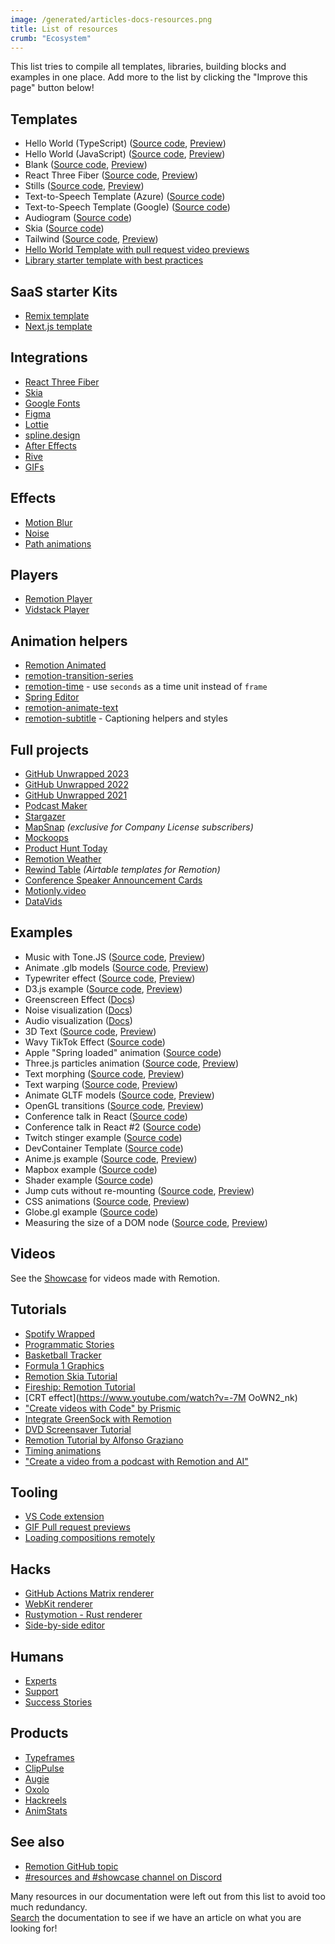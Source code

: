 ```yaml
---
image: /generated/articles-docs-resources.png
title: List of resources
crumb: "Ecosystem"
---
```


This list tries to compile all templates, libraries, building blocks and examples in one place. Add more to the list by clicking the "Improve this page" button below!

## Templates

- Hello World (TypeScript) ([Source code](https://github.com/remotion-dev/template-helloworld), [Preview](https://remotion-helloworld.vercel.app/))
- Hello World (JavaScript) ([Source code](https://github.com/remotion-dev/template-helloworld-javascript), [Preview](https://template-helloworld-javascript.vercel.app/))
- Blank ([Source code](https://github.com/remotion-dev/template-empty), [Preview](https://template-empty.vercel.app/))
- React Three Fiber ([Source code](https://github.com/remotion-dev/template-three), [Preview](https://template-three-remotion.vercel.app/))
- Stills ([Source code](https://github.com/remotion-dev/template-still), [Preview](https://template-still.vercel.app/))
- Text-to-Speech Template (Azure) ([Source code](https://github.com/FelippeChemello/Remotion-TTS-Example))
- Text-to-Speech Template (Google) ([Source code](https://github.com/thecmdrunner/remotion-gtts-template))
- Audiogram ([Source code](https://github.com/marcusstenbeck/remotion-template-audiogram))
- Skia ([Source code](https://github.com/remotion-dev/template-skia))
- Tailwind ([Source code](https://github.com/remotion-dev/template-tailwind), [Preview](https://template-tailwind-remotion.vercel.app/))
- [Hello World Template with pull request video previews](https://github.com/stoat-dev/example-remotion)
- [Library starter template with best practices](https://github.com/remotion-dev/library-starter)

## SaaS starter Kits

- [Remix template](https://github.com/remotion-dev/template-remix)
- [Next.js template](https://github.com/remotion-dev/template-next)

## Integrations

- [React Three Fiber](/docs/three)
- [Skia](/docs/skia)
- [Google Fonts](/docs/google-fonts)
- [Figma](/docs/figma)
- [Lottie](/docs/lottie)
- [spline.design](/docs/spline)
- [After Effects](/docs/after-effects)
- [Rive](/docs/rive)
- [GIFs](/docs/gif)

## Effects

- [Motion Blur](/docs/motion-blur)
- [Noise](/docs/noise)
- [Path animations](/docs/paths)

## Players

- [Remotion Player](/docs/player)
- [Vidstack Player](https://www.vidstack.io/docs/player/getting-started/installation/react?provider=remotion&styling=default-layout)

## Animation helpers

- [Remotion Animated](https://www.remotion-animated.dev/)
- [remotion-transition-series](https://github.com/marcusstenbeck/remotion-transition-series)
- [remotion-time](https://github.com/fwextensions/remotion-time) - use `seconds` as a time unit instead of `frame`
- [Spring Editor](https://springs.remotion.dev)
- [remotion-animate-text](https://github.com/pskd73/remotion-animate-text)
- [remotion-subtitle](https://github.com/ahgsql/remotion-subtitles) - Captioning helpers and styles

## Full projects

- [GitHub Unwrapped 2023](https://github.com/remotion-dev/github-unwrapped-2023)
- [GitHub Unwrapped 2022](https://github.com/remotion-dev/github-unwrapped-2022)
- [GitHub Unwrapped 2021](https://github.com/remotion-dev/github-unwrapped-2021)
- [Podcast Maker](https://github.com/FelippeChemello/podcast-maker)
- [Stargazer](https://github.com/pomber/stargazer)
- [MapSnap](https://remotion.pro) _(exclusive for Company License subscribers)_
- [Mockoops](https://github.com/Just-Moh-it/Mockoops)
- [Product Hunt Today](https://github.com/Kamigami55/product-hunt-today)
- [Remotion Weather](https://github.com/florentpergoud/remotion-weather)
- [Rewind Table](https://github.com/gregonarash/rewind-table) _(Airtable templates for Remotion)_
- [Conference Speaker Announcement Cards](https://github.com/lyonjs/social-video-generator)
- [Motionly.video](https://github.com/karelnagel/motionly)
- [DataVids](https://github.com/apsquared/datavids_public)

## Examples

- Music with Tone.JS ([Source code](https://github.com/remotion-dev/tone-js-example), [Preview](https://tone-js-example.vercel.app/))
- Animate .glb models ([Source code](https://github.com/remotion-dev/glb-example), [Preview](https://glb-example.vercel.app/))
- Typewriter effect ([Source code](https://github.com/remotion-dev/typewriter), [Preview](https://typewriter-remotion.vercel.app/))
- D3.js example ([Source code](https://github.com/remotion-dev/d3-example), [Preview](https://d3-example-remotion.vercel.app/))
- Greenscreen Effect ([Docs](/docs/video-manipulation))
- Noise visualization ([Docs](/docs/noise-visualization))
- Audio visualization ([Docs](/docs/audio-visualization))
- 3D Text ([Source code](https://github.com/remotion-dev/3d-text), [Preview](https://3d-text-remotion.vercel.app/))
- Wavy TikTok Effect ([Source code](https://github.com/JonnyBurger/wavy-meme))
- Apple "Spring loaded" animation ([Source code](https://github.com/JonnyBurger/spring-loaded))
- Three.js particles animation ([Source code](https://github.com/JonnyBurger/three-particles), [Preview](https://three-particles-remotion.vercel.app/))
- Text morphing ([Source code](https://github.com/remotion-dev/morph-text), [Preview](https://morph-text-remotion.vercel.app/))
- Text warping ([Source code](https://github.com/remotion-dev/text-warping), [Preview](https://text-warping.vercel.app/?/Promo))
- Animate GLTF models ([Source code](https://github.com/remotion-dev/remotion-three-gltf-example), [Preview](https://remotion-three-gltf-example.vercel.app/))
- OpenGL transitions ([Source code](https://github.com/remotion-dev/remotion-gl-transitions), [Preview](https://remotion-gl-transitions.vercel.app/))
- Conference talk in React ([Source code](https://github.com/pomber/record-talk-with-remotion))
- Conference talk in React #2 ([Source code](https://github.com/JonnyBurger/react-summit-talk))
- Twitch stinger example ([Source code](https://github.com/JonnyBurger/ledevevent-stinger))
- DevContainer Template ([Source code](https://github.com/openscript/remotion-devcontainer-template))
- Anime.js example ([Source code](https://github.com/remotion-dev/anime-example), [Preview](https://anime-example-remotion.vercel.app/))
- Mapbox example ([Source code](https://github.com/remotion-dev/mapbox-example))
- Shader example ([Source code](https://github.com/onion2k/a-roll))
- Jump cuts without re-mounting ([Source code](https://github.com/remotion-dev/video-with-jump-cuts), [Preview](https://video-with-jump-cuts.vercel.app/))
- CSS animations ([Source code](https://github.com/remotion-dev/css-animation-play-state), [Preview](https://css-animation-play-state.vercel.app/))
- Globe.gl example ([Source code](https://github.com/alexfernandez803/remotion-globegl))
- Measuring the size of a DOM node ([Source code](https://github.com/remotion-dev/measure-item), [Preview](https://measure-item.vercel.app/))

## Videos

See the [Showcase](/showcase) for videos made with Remotion.

## Tutorials

- [Spotify Wrapped](https://www.youtube.com/watch?v=I-y_5H9-3gk&t=86s)
- [Programmatic Stories](https://www.youtube.com/watch?v=70UdF6DWY3M&t=6s)
- [Basketball Tracker](https://www.youtube.com/watch?v=A8miHLSf_BI&t=77s)
- [Formula 1 Graphics](https://www.youtube.com/watch?v=sA-X0Bw_7Gg&t=146s)
- [Remotion Skia Tutorial](https://www.youtube.com/watch?v=-7MOoWN2_nk)
- [Fireship: Remotion Tutorial](https://www.youtube.com/watch?v=deg8bOoziaE&t=3s)
- [CRT effect](https://www.youtube.com/watch?v=-7M OoWN2_nk)
- ["Create videos with Code" by Prismic](https://prismic.io/blog/create-videos-with-code-remotion-tutorial)
- [Integrate GreenSock with Remotion](https://archive.ph/dGQ19)
- [DVD Screensaver Tutorial](https://www.youtube.com/watch?v=n69siyttEwM)
- [Remotion Tutorial by Alfonso Graziano](https://www.youtube.com/watch?v=r4v1J7ozxIg)
- [Timing animations](https://www.youtube.com/watch?v=WigIALCnEvw)
- ["Create a video from a podcast with Remotion and AI"](https://www.youtube.com/watch?v=EGxBBL91nRM)

## Tooling

- [VS Code extension](https://marketplace.visualstudio.com/items?itemName=KarelNagel.remotion-vscode)
- [GIF Pull request previews](https://github.com/stoat-dev/example-remotion)
- [Loading compositions remotely](https://github.com/musafiroon/remotion-remote-composition)

## Hacks

- [GitHub Actions Matrix renderer](https://github.com/yuvraj108c/Remotion-Matrix-Renderer)
- [WebKit renderer](https://iosexample.com/using-wkwebview-as-a-faster-alternative-for-rendering-remotion-compositions/)
- [Rustymotion - Rust renderer](https://github.com/clearlysid/rustymotion)
- [Side-by-side editor](https://www.loom.com/share/7b2aa7fe14c04e858838f137ed19dfd8)

## Humans

- [Experts](/experts)
- [Support](/docs/support)
- [Success Stories](/success-stories)

## Products

- [Typeframes](https://www.typeframes.com)
- [ClipPulse](https://www.clippulse.com/)
- [Augie](https://www.meetaugie.com/)
- [Oxolo](https://www.oxolo.com/)
- [Hackreels](https://www.hackreels.com/)
- [AnimStats](https://www.animstats.com/)

## See also

- [Remotion GitHub topic](https://github.com/topics/remotion)
- [#resources and #showcase channel on Discord](https://remotion.dev/discord)

Many resources in our documentation were left out from this list to avoid too much redundancy.  
[Search](/search) the documentation to see if we have an article on what you are looking for!
